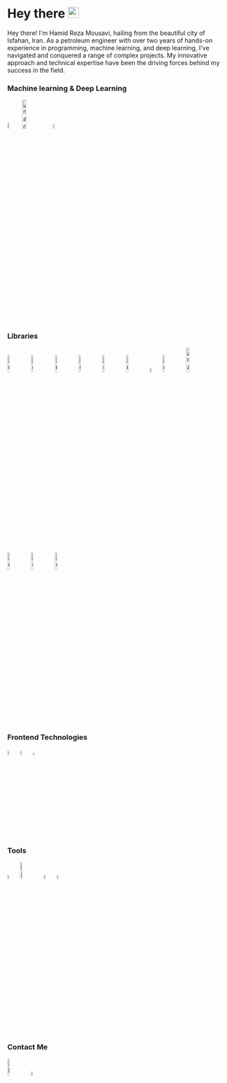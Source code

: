 <h1 align="left">Hey there <img src="https://media.giphy.com/media/hvRJCLFzcasrR4ia7z/giphy.gif" width="25px" height="25px"></h1>

<p>Hey there! I'm Hamid Reza Mousavi, hailing from the beautiful city of Isfahan, Iran. As a petroleum engineer with over two years of hands-on experience in programming, machine learning, and deep learning, I've navigated and conquered a range of complex projects. My innovative approach and technical expertise have been the driving forces behind my success in the field.</p>
<!---
![](https://komarev.com/ghpvc/?username=asabeneh&color=green)
--->

### Machine learning & Deep Learning

<div>
  <img src ="/assets/images/anaconda.png" alt="anaconda logo" width="6%" title='Anaconda'/>

  <img src ="/assets/images/machineLearning.png" alt="machineLearning logo" width="13%" title='Machine learning'/>
  
  <img src ="/assets/images/DL.jpg" alt="machineLearning logo" width="8%" height="5%" title='Deep learning'/>
  
</div>

### Libraries 

<div>
  <img src ="/assets/images/pandas.png" alt="machineLearning logo" width="10%" title='Pandas'/>
  
  <img src ="/assets/images/numpy.png" alt="machineLearning logo" width="10%"  title='Numpy'/>
  
  <img src ="/assets/images/sklearn.png" alt="machineLearning logo" width="10%" title='scikit-learn'/>
  
  <img src ="/assets/images/tf.jpg" alt="machineLearning logo" width="10%" title='Tensorflow'/>
  
  <img src ="/assets/images/keras.png" alt="machineLearning logo" width="10%" title='Keras'/>
  
  <img src ="/assets/images/matplotlib.jpg" alt="machineLearning logo" width="10%" title='Matplotlib'/>
  
  <img src ="/assets/images/scipy.png" alt="machineLearning logo" width="5%"  title='Scipy'/>
  
  <img src ="/assets/images/imblearn.png" alt="machineLearning logo" width="10%"  title='imbalanced-learn'/>
  
  <img src ="/assets/images/catboost.png" alt="machineLearning logo" width="12%"  title='Catboost'/>
  
  <img src ="/assets/images/xgboost_v2.png" alt="machineLearning logo" width="10%"  title='XGBoost'/>
  
  <img src ="/assets/images/LGB.png" alt="machineLearning logo" width="10%"  title='LightGBM'/>
  
  <img src ="/assets/images/opencv.png" alt="opencv logo" width="10%" title='Opencv'/>
</div>

### Frontend Technologies

<div>  
  <img src ="/assets/images/html.png" alt="HTML logo" width="5%" title='HTML'/>
  
  <img src ="/assets/images/css.png" alt="CSS logo" width="5%" title='CSS'/>
  
   <img src ="/assets/images/javascript.svg" alt="JavaScript logo" width="4%" title='JavaScript'/>

  <div> 
 
### Tools

<div>
  <img src ="/assets/images/visual-studio-code.svg" alt="VS Code logo" width="5%" title='VScode'/>
  
  <img src ="/assets/images/jupyter.png" alt="jupyter" width="10%" title='jupyter'/>

  <img src ="/assets/images/oop.png" alt="object oriented programming" width="5%" title='Object Oriented Programming'/>
  
  <img src ="/assets/images/office.png" alt="office" width="5%" title='Office'/>

### Contact Me

<div>
<a href="https://www.linkedin.com/in/hamid-reza-mousavi/" target="_blank"><img src ="/assets/images/linkedin.svg" alt="linkedin logo" width="10%" title='Linkedin'/></a>
<a href="https://t.me/Esfahani98" target="_blank"><img src ="/assets/images/telegram.png" alt="telegram logo" width="5%" title='Telegram'/></a>
</div>
  
